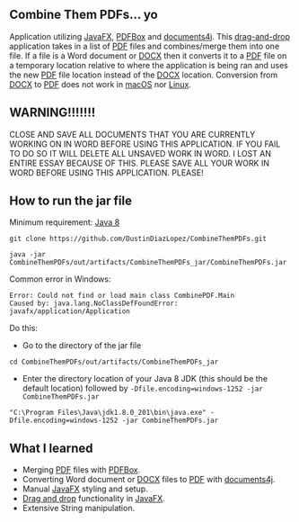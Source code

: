 Combine Them PDFs... yo
------
Application utilizing [JavaFX](https://en.wikipedia.org/wiki/JavaFX), [PDFBox](https://pdfbox.apache.org/) and [documents4j](https://documents4j.com/#/).
This [drag-and-drop](https://docs.oracle.com/javafx/2/drag_drop/jfxpub-drag_drop.htm) application takes in a list of [PDF](https://en.wikipedia.org/wiki/PDF) files and combines/merge them into one file. 
If a file is a Word document or [DOCX](https://www.howtogeek.com/304622/what-is-a-.docx-file-and-how-is-it-different-from-a-.doc-file-in-microsoft-word/) 
then it converts it to a [PDF](https://en.wikipedia.org/wiki/PDF) file on a temporary location relative to where the application is being ran and uses the 
new [PDF](https://en.wikipedia.org/wiki/PDF) file location instead of the [DOCX](https://www.howtogeek.com/304622/what-is-a-.docx-file-and-how-is-it-different-from-a-.doc-file-in-microsoft-word/)
location. Conversion from [DOCX](https://www.howtogeek.com/304622/what-is-a-.docx-file-and-how-is-it-different-from-a-.doc-file-in-microsoft-word/)
 to [PDF](https://en.wikipedia.org/wiki/PDF) does not work in [macOS](https://en.wikipedia.org/wiki/MacOS) 
 nor [Linux](https://en.wikipedia.org/wiki/Linux).
 
WARNING!!!!!!!
------
CLOSE AND SAVE ALL DOCUMENTS THAT YOU ARE CURRENTLY WORKING ON IN WORD BEFORE USING THIS APPLICATION. IF YOU FAIL TO DO SO IT WILL DELETE ALL UNSAVED WORK IN WORD. I LOST AN ENTIRE ESSAY BECAUSE OF THIS. PLEASE SAVE ALL YOUR WORK IN WORD BEFORE USING THIS APPLICATION. PLEASE!
 
How to run the jar file
------
Minimum requirement: [Java 8](https://www.oracle.com/technetwork/java/javase/overview/java8-2100321.html)
```$xslt
git clone https://github.com/DustinDiazLopez/CombineThemPDFs.git
```
```$xslt
java -jar CombineThemPDFs/out/artifacts/CombineThemPDFs_jar/CombineThemPDFs.jar
```
Common error in Windows:
```$xslt
Error: Could not find or load main class CombinePDF.Main
Caused by: java.lang.NoClassDefFoundError: javafx/application/Application
```
Do this:
- Go to the directory of the jar file
```$xslt
cd CombineThemPDFs/out/artifacts/CombineThemPDFs_jar
```
- Enter the directory location of your Java 8 JDK (this should be the default location) followed by `-Dfile.encoding=windows-1252 -jar CombineThemPDFs.jar`
```$xslt
"C:\Program Files\Java\jdk1.8.0_201\bin\java.exe" -Dfile.encoding=windows-1252 -jar CombineThemPDFs.jar
```
What I learned
------
- Merging [PDF](https://en.wikipedia.org/wiki/PDF) files with [PDFBox](https://pdfbox.apache.org/).
- Converting Word document or [DOCX](https://www.howtogeek.com/304622/what-is-a-.docx-file-and-how-is-it-different-from-a-.doc-file-in-microsoft-word/) 
files to [PDF](https://en.wikipedia.org/wiki/PDF) with [documents4j](https://documents4j.com/#/).
- Manual [JavaFX](https://en.wikipedia.org/wiki/JavaFX) styling and setup.
- [Drag and drop](https://docs.oracle.com/javafx/2/drag_drop/jfxpub-drag_drop.htm) functionality in [JavaFX](https://en.wikipedia.org/wiki/JavaFX).
- Extensive String manipulation.
